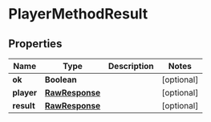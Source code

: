 
# PlayerMethodResult

## Properties
Name | Type | Description | Notes
------------ | ------------- | ------------- | -------------
**ok** | **Boolean** |  |  [optional]
**player** | [**RawResponse**](RawResponse.md) |  |  [optional]
**result** | [**RawResponse**](RawResponse.md) |  |  [optional]




